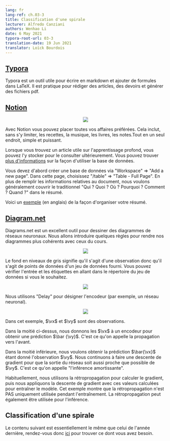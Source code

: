 ```yaml
---
lang: fr
lang-ref: ch.03-3             
title: Classification d'une spirale
lecturer: Alfredo Canziani 
authors: Wenhao Li          
date: 6 May 2021        
typora-root-url: 03-3
translation-date: 19 Jun 2021
translator: Loïck Bourdois
---              
```


<!--
## [Typora](https://typora.io/)
Typora is a useful tool to write markdown with the addition of formulae in LaTeX. It is convenient to write paper and homework, and generating pdf file with Typora.
-->
## [Typora](https://typora.io/)
Typora est un outil utile pour écrire en markdown et ajouter de formules dans LaTeX. Il est pratique pour rédiger des articles, des devoirs et  générer des fichiers pdf.

<!--
## [Notion](https://www.notion.so/)
<center>
<img src="{{site.baseurl}}/images/week03/03-3/figure1.png" style="background-color:#DCDCDC;" /><br>
</center>
Here you can place all your favorite stuff. This includes but is not limited to recipes, music, books, notes. Everything in one place, simple and powerful. 

When you find some useful article regarding Deep Learning, you may want to collect it for future review. The database is just all you need. You can find [more information](https://www.notion.so/Intro-to-databases-fd8cd2d212f74c50954c11086d85997e) about how to use the database.

First you need to create a database by "Workspace" -> "Add a new page". Inside this page, choose "/table" -> "Table - Full Page". In addition to filling out the information related to the paper, we usually want to cover "The Golden Circle" aka "What? Why? How?" in our summary.

This is an [example](https://www.notion.so/When-to-use-parametric-models-in-reinforcement-learning-d4c5e586677e49338a41b663231c0633) of how to organize your summary.
-->
## [Notion](https://www.notion.so/)
<center>
<img src="{{site.baseurl}}/images/week03/03-3/figure1.png" style="background-color:#DCDCDC;" /><br>
</center>

Avec Notion vous pouvez placer toutes vos affaires préférées. Cela inclut, sans s'y limiter, les recettes, la musique, les livres, les notes.Tout en un seul endroit, simple et puissant. 

Lorsque vous trouvez un article utile sur l'apprentissage profond, vous pouvez l'y stocker pour le consulter ultérieurement. Vous pouvez trouver [plus d'informations](https://www.notion.so/Intro-to-databases-fd8cd2d212f74c50954c11086d85997e) sur la façon d'utiliser la base de données.

Vous devez d'abord créer une base de données via "Workspace" => "Add a new page". Dans cette page, choisissez "/table" => "Table - Full Page". 
En plus de remplir les informations relatives au document, nous voulons généralement couvrir le traditionnel "Qui ? Quoi ? Où ? Pourquoi ? Comment ? Quand ?" dans le résumé.

Voici un [exemple](https://www.notion.so/When-to-use-parametric-models-in-reinforcement-learning-d4c5e586677e49338a41b663231c0633) (en anglais) de la façon d'organiser votre résumé.


<!--
## [Diagram.net](https://app.diagrams.net/)

Diagrams.net is a great tool to draw neural network diagrams. Next we will introduce a few rules to make our diagrams more consistent with the ones in lecture.

<center>
<img src="{{site.baseurl}}/images/week03/03-3/figure7.png" style="background-color:#DCDCDC;" /><br>
</center>

The grayscale background means this is an observation, which means they are data points from a given dataset. You can check the input and labels by going to the directory of the dataset if you want.

<center>
<img src="{{site.baseurl}}/images/week03/03-3/figure9.png" style="background-color:#DCDCDC;" /><br>
</center>

We use "Delay" to denote the encoder(e.g., neural network).

<center>
<img src="{{site.baseurl}}/images/week03/03-3/figure10.png" style="background-color:#DCDCDC;" /><br>
</center>

In this example, $\vx$ and $\vy$  are observations.

In the half above, we feed the $\vx$ to a given encoder to get a prediction $\bar {\vy}$. This is called forward propagation.

In the half below, we want to get the prediction $\bar{\vx}$ given observation $\vy$. We keep doing gradient descent to make the network output as close as to $\vy$. This is called amortizing inference. 

Usually, we use backpropagation to compute the gradient, then we apply gradient descent with those computed values to train the model. This example shows that backpropagation is NOT only used during training. Backpropagation can also be used for inference.
-->
## [Diagram.net](https://app.diagrams.net/)

Diagrams.net est un excellent outil pour dessiner des diagrammes de réseaux neuronaux. Nous allons introduire quelques règles pour rendre nos diagrammes plus cohérents avec ceux du cours.

<center>
<img src="{{site.baseurl}}/images/week03/03-3/figure7.png" style="background-color:#DCDCDC;" /><br>
</center>

Le fond en niveaux de gris signifie qu'il s'agit d'une observation donc qu'il s'agit de points de données d'un jeu de données fourni. 
Vous pouvez vérifier l'entrée et les étiquettes en allant dans le répertoire du jeu de données si vous le souhaitez.

<center>
<img src="{{site.baseurl}}/images/week03/03-3/figure9.png" style="background-color:#DCDCDC;" /><br>
</center>

Nous utilisons "Delay" pour désigner l'encodeur (par exemple, un réseau neuronal).

<center>
<img src="{{site.baseurl}}/images/week03/03-3/figure10.png" style="background-color:#DCDCDC;" /><br>
</center>

Dans cet exemple, $\vx$ et $\vy$ sont des observations.

Dans la moitié ci-dessus, nous donnons les $\vx$ à un encodeur pour obtenir une prédiction $\bar {\vy}$. C'est ce qu'on appelle la propagation vers l'avant.

Dans la moitié inférieure, nous voulons obtenir la prédiction $\bar{\vx}$ étant donné l'observation $\vy$. 
Nous continuons à faire une descente de gradient pour que la sortie du réseau soit aussi proche que possible de $\vy$. C'est ce qu'on appelle "l'inférence amortissante". 

Habituellement, nous utilisons la rétropropagation pour calculer le gradient, puis nous appliquons la descente de gradient avec ces valeurs calculées pour entraîner le modèle.
Cet exemple montre que la rétropropagation n'est PAS uniquement utilisée pendant l'entraînement. La rétropropagation peut également être utilisée pour l'inférence.


<!--
## Spiral Classification
The following content is mostly the same, so [here](https://atcold.github.io/pytorch-Deep-Learning/en/week02/02-3/) you can find what you need.
-->
## Classification d'une spirale
Le contenu suivant est essentiellement le même que celui de l'année dernière, rendez-vous donc [ici](https://atcold.github.io/pytorch-Deep-Learning/fr/week02/02-3/) pour trouver ce dont vous avez besoin.
